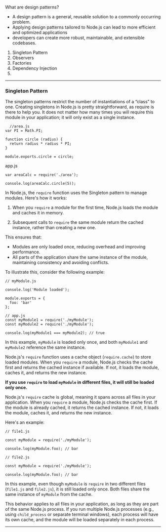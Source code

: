 What are design patterns?
  - A design pattern is a general, reusable solution to a commonly occurring problem.
  - Applying design patterns tailored to Node.js can lead to more efficient and optimized applications
  - developers can create more robust, maintainable, and extensible codebases.

1. Singleton Pattern
2. Observers
3. Factories
4. Dependency Injection
5. 

---

### Singleton Pattern

  The singleton patterns restrict the number of instantiations of a “class” to one. Creating singletons in Node.js is pretty straightforward, as require is there to help you.
  It does not matter how many times you will require this module in your application; it will only exist as a single instance.
  
```
  //area.js
var PI = Math.PI;

function circle (radius) {
  return radius * radius * PI;
}

module.exports.circle = circle;
```

app.js

```
var areaCalc = require('./area');

console.log(areaCalc.circle(5));
```

In Node.js, the `require` function uses the Singleton pattern to manage modules. Here's how it works:

1. When you `require` a module for the first time, Node.js loads the module and caches it in memory.

2. Subsequent calls to `require` the same module return the cached instance, rather than creating a new one.

This ensures that:
- Modules are only loaded once, reducing overhead and improving performance.
- All parts of the application share the same instance of the module, maintaining consistency and avoiding conflicts.

To illustrate this, consider the following example:

```
// myModule.js

console.log('Module loaded');

module.exports = {
  foo: 'bar'
};

// app.js
const myModule1 = require('./myModule');
const myModule2 = require('./myModule');

console.log(myModule1 === myModule2); // true

```

In this example, `myModule` is loaded only once, and both `myModule1` and `myModule2` reference the same instance.

Node.js's `require` function uses a cache object (`require.cache`) to store loaded modules. When you `require` a module, Node.js checks the cache first and returns the cached instance if available. If not, it loads the module, caches it, and returns the new instance.

**If you use `require` to load `myModule` in different files, it will still be loaded only once.**

Node.js's `require` cache is global, meaning it spans across all files in your application. When you `require` a module, Node.js checks the cache first. If the module is already cached, it returns the cached instance. If not, it loads the module, caches it, and returns the new instance.

Here's an example:
```
// file1.js

const myModule = require('./myModule');

console.log(myModule.foo); // bar

// file2.js

const myModule = require('./myModule');

console.log(myModule.foo); // bar

```

In this example, even though `myModule` is `require` in two different files (`file1.js` and `file2.js`), it is still loaded only once. Both files share the same instance of `myModule` from the cache.

This behavior applies to all files in your application, as long as they are part of the same Node.js process. If you run multiple Node.js processes (e.g., using `child_process` or separate terminal windows), each process will have its own cache, and the module will be loaded separately in each process.

---


